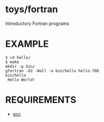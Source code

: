 # toys/fortran

Introductory Fortran programs

# EXAMPLE

```
$ cd hello/
$ make
mkdir -p bin/
gfortran -O2 -Wall -o bin/hello hello.f08
bin/hello
 Hello World!
```

# REQUIREMENTS

* [gcc](https://gcc.gnu.org)
